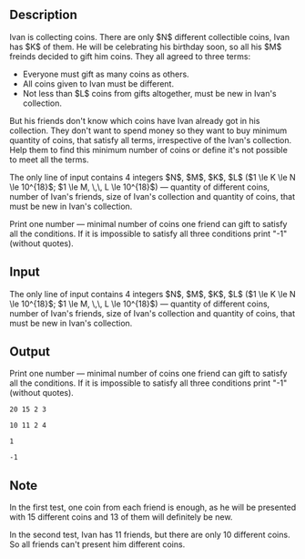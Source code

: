 ## Description

<div><p>Ivan is collecting coins. There are only $N$ different collectible coins, Ivan has $K$ of them. He will be celebrating his birthday soon, so all his $M$ freinds decided to gift him coins. They all agreed to three terms: </p><ul><li> Everyone must gift as many coins as others.</li><li> All coins given to Ivan must be different.</li><li> Not less than $L$ coins from gifts altogether, must be new in Ivan's collection.</li></ul><p>But his friends don't know which coins have Ivan already got in his collection. They don't want to spend money so they want to buy minimum quantity of coins, that satisfy all terms, irrespective of the Ivan's collection. Help them to find this minimum number of coins or define it's not possible to meet all the terms.</p></div><div class="input-specification"><p>The only line of input contains 4 integers $N$, $M$, $K$, $L$ ($1 \le K \le N \le 10^{18}$; $1 \le M, \,\, L \le 10^{18}$)&nbsp;— quantity of different coins, number of Ivan's friends, size of Ivan's collection and quantity of coins, that must be new in Ivan's collection.</p></div><div class="output-specification"><p>Print one number&nbsp;— minimal number of coins one friend can gift to satisfy all the conditions. If it is impossible to satisfy all three conditions print <span class="tex-font-style-tt">"-1"</span> (without quotes).</p></div>

## Input

<p>The only line of input contains 4 integers $N$, $M$, $K$, $L$ ($1 \le K \le N \le 10^{18}$; $1 \le M, \,\, L \le 10^{18}$)&nbsp;— quantity of different coins, number of Ivan's friends, size of Ivan's collection and quantity of coins, that must be new in Ivan's collection.</p>

## Output

<p>Print one number&nbsp;— minimal number of coins one friend can gift to satisfy all the conditions. If it is impossible to satisfy all three conditions print <span class="tex-font-style-tt">"-1"</span> (without quotes).</p>





```input1
20 15 2 3

```




```input2
10 11 2 4

```




```output1
1
```




```output2
-1
```



## Note

<p>In the first test, one coin from each friend is enough, as he will be presented with 15 different coins and 13 of them will definitely be new.</p><p>In the second test, Ivan has 11 friends, but there are only 10 different coins. So all friends can't present him different coins.</p>
